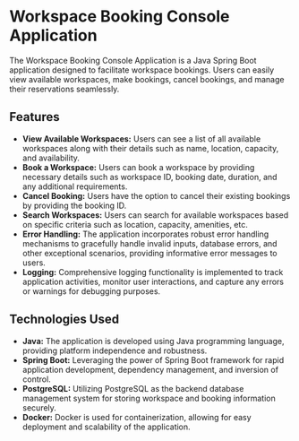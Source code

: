 # Workspace Booking Console Application

The Workspace Booking Console Application is a Java Spring Boot application designed to facilitate workspace bookings. Users can easily view available workspaces, make bookings, cancel bookings, and manage their reservations seamlessly.

## Features

- **View Available Workspaces:** Users can see a list of all available workspaces along with their details such as name, location, capacity, and availability.
- **Book a Workspace:** Users can book a workspace by providing necessary details such as workspace ID, booking date, duration, and any additional requirements.
- **Cancel Booking:** Users have the option to cancel their existing bookings by providing the booking ID.
- **Search Workspaces:** Users can search for available workspaces based on specific criteria such as location, capacity, amenities, etc.
- **Error Handling:** The application incorporates robust error handling mechanisms to gracefully handle invalid inputs, database errors, and other exceptional scenarios, providing informative error messages to users.
- **Logging:** Comprehensive logging functionality is implemented to track application activities, monitor user interactions, and capture any errors or warnings for debugging purposes.

## Technologies Used

- **Java:** The application is developed using Java programming language, providing platform independence and robustness.
- **Spring Boot:** Leveraging the power of Spring Boot framework for rapid application development, dependency management, and inversion of control.
- **PostgreSQL:** Utilizing PostgreSQL as the backend database management system for storing workspace and booking information securely.
- **Docker:** Docker is used for containerization, allowing for easy deployment and scalability of the application.

